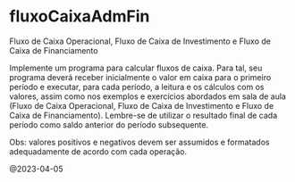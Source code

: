 # fluxoCaixaAdmFin
Fluxo de Caixa Operacional, Fluxo de Caixa de Investimento e Fluxo de Caixa de Financiamento

Implemente um programa para calcular fluxos de caixa. Para tal, seu programa deverá
receber inicialmente o valor em caixa para o primeiro período e executar, para cada
período, a leitura e os cálculos com os valores, assim como nos exemplos e exercícios
abordados em sala de aula (Fluxo de Caixa Operacional, Fluxo de Caixa de Investimento
e Fluxo de Caixa de Financiamento). Lembre-se de utilizar o resultado final de cada
período como saldo anterior do período subsequente.

Obs: valores positivos e negativos devem ser assumidos e formatados adequadamente de
acordo com cada operação.

@2023-04-05
